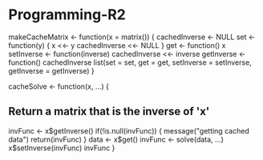 # Programming-R2
makeCacheMatrix <- function(x = matrix()) {
cachedInverse <- NULL
set <- function(y) {
x <<- y
cachedInverse <<- NULL
}
get <- function() x
setInverse <- function(inverse) cachedInverse <<- inverse
getInverse <- function() cachedInverse
list(set = set, get = get,
setInverse = setInverse,
getInverse = getInverse)
}

cacheSolve <- function(x, ...) {
## Return a matrix that is the inverse of 'x'
invFunc <- x$getInverse()
if(!is.null(invFunc)) {
message("getting cached data")
return(invFunc)
}
data <- x$get()
invFunc <- solve(data, ...)
x$setInverse(invFunc)
invFunc
}

